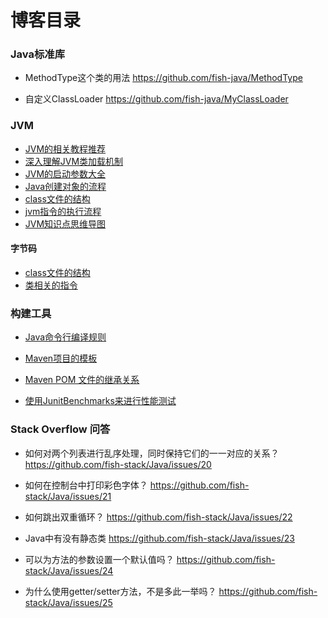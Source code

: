 # 博客目录

### Java标准库
- MethodType这个类的用法
  https://github.com/fish-java/MethodType
  
- 自定义ClassLoader
  https://github.com/fish-java/MyClassLoader
  
  
### JVM
- [JVM的相关教程推荐](https://github.com/fish-stack/JavaRoad/issues/6)
- [深入理解JVM类加载机制](https://github.com/fish-stack/JavaRoad/issues/3)
- [JVM的启动参数大全](https://github.com/fish-stack/JavaRoad/issues/4)
- [Java创建对象的流程](https://github.com/fish-stack/JavaRoad/issues/5)
- [class文件的结构 ](https://github.com/fish-stack/JavaRoad/issues/8)
- [jvm指令的执行流程](https://github.com/fish-stack/JavaRoad/issues/9)
- [JVM知识点思维导图](https://github.com/fish-stack/JavaRoad/issues/7)

#### 字节码
- [class文件的结构 ](https://github.com/fish-stack/JavaRoad/issues/8)
- [类相关的指令 ](https://github.com/fish-stack/JavaRoad/issues/10)


### 构建工具
- [Java命令行编译规则](https://github.com/fish-java/javac-java)

- [Maven项目的模板](https://github.com/fish-stack/JavaRoad/issues/19)
- [Maven POM 文件的继承关系](https://github.com/fish-stack/JavaRoad/issues/18)

- [使用JunitBenchmarks来进行性能测试](https://github.com/fish-java/JunitBenchmarksImpl)


### Stack Overflow 问答

- 如何对两个列表进行乱序处理，同时保持它们的一一对应的关系？
  https://github.com/fish-stack/Java/issues/20

- 如何在控制台中打印彩色字体？
  https://github.com/fish-stack/Java/issues/21

- 如何跳出双重循环？
  https://github.com/fish-stack/Java/issues/22

-  Java中有没有静态类
    https://github.com/fish-stack/Java/issues/23

- 可以为方法的参数设置一个默认值吗？
   https://github.com/fish-stack/Java/issues/24

- 为什么使用getter/setter方法，不是多此一举吗？
  https://github.com/fish-stack/Java/issues/25
